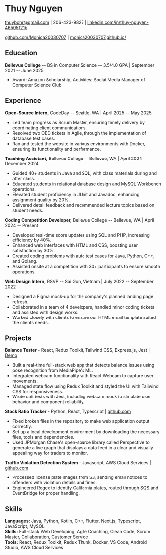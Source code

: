 # Thuy Nguyen

[thuybohr@gmail.com](mailto:thuybohr@gmail.com) | 206-423-9827 | [linkedin.com/in/thuy-nguyen-46505121b](https://www.linkedin.com/in/thuy-nguyen-46505121b)

[github.com/Monica20030707](https://github.com/Monica20030707) | [monica20030707.github.io/](https://monica20030707.github.io/)

## Education
**Bellevue College** -- BS in Computer Science -- 3.5/4.0 GPA | September 2021 -- June 2025
- Award: Amazon Scholarship, Activities: Social Media Manager of Computer Science Club

## Experience
**Open-Source Intern,** CodeDay -- Seattle, WA | April 2025 -- May 2025
- Led team progress as Scrum Master, ensuring timely delivery by coordinating client communications.
- Resolved two OED tickets in Agile, through the implementation of database test cases.
- Ran and tested the website in various environments with Docker, ensuring its functionality and performance.

**Teaching Assistant,** Bellevue College -- Bellevue, WA | April 2024 -- December 2024
- Guided 40+ students in Java and SQL, with class materials during and after class.
- Educated students in relational database design and MySQL Workbench operations.
- Elevated student proficiency in JUnit and Javadoc, enhancing assignment quality by 20%.
- Delivered detail feedback and recommended lecture topics based on student needs.

**Coding Competition Developer,** Bellevue College -- Bellevue, WA | April 2024 -- Present
- Developed real-time score updates using SQL and PHP, increasing efficiency by 40%.
- Enhanced web interfaces with HTML and CSS, boosting user satisfaction by 30%.
- Created coding problems with auto test cases for Java, Python, C++, and Golang.
- Assisted onsite at a competition with 30+ participants to ensure smooth operations.

**Web Design Intern,** RSVP -- Sai Gon, Vietnam | July 2022 -- September 2022
- Designed a Figma mock-up for the company's planned landing page refresh.
- Collaborated in a team of 4 developers, handled minor coding tickets and assisted with design works.
- Worked closely with clients to ensure our HTML email template suited the clients needs.

## Projects
**Balance Tester** - React, Redux Toolkit, Tailwind CSS, Express.js, Jest | [Demo](https://main.d22cx9qmwqrer1.amplifyapp.com/)
- Built a real-time full-stack web app that detects balance issues using pose recognition from MediaPipe's ML.
- Integrated webcam functionality with React Webcam to capture user movements.
- Managed state flow using Redux Toolkit and styled the UI with Tailwind CSS for responsiveness.
- Wrote unit tests with Jest, including webcam mock to simulate user behavior and component reliability.

**Stock Ratio Tracker** - Python, React, Typescript | [github.com](https://github.com/Monica20030707/tradingDashboard-UI)
- Fixed broken files in the repository to make web application output correctly.
- Set up a local development environment by downloading the necessary files, tools and dependencies.
- Used JPMorgan Chase's open-source library called Perspective to generate a live graph that displays a data feed in a clear and visually appealing way for traders to monitor.

**Traffic Violation Detection System** - Javascript, AWS Cloud Services | [github.com](https://github.com/Monica20030707/AWS_rekonigition-N-read-database)
- Processed license plate images from S3, sending email notices to offenders with violation details and fines.
- Engineered Regex to identify California plates, routed through SQS and EventBridge for proper handling.

## Skills
**Languages:** Java, Python, Kotlin, C++, Flutter, Next.js, Typescript, JavaScript, MySQL  
**Skills:** Full-stack Web Developing, Agile Coaching, Clean Code, Scrum Master, Collaboration, Customer Service  
**Tools:** React, Redux Toolkit, Redux Thunk, Docker, VS Code, Android Studio, AWS Cloud Services